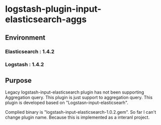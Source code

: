 # logstash-plugin-input-elasticsearch-aggs
## Environment 
### Elasticsearch : 1.4.2
### Logstash : 1.4.2

## Purpose
Legacy logstash-input-elasticsearch plugin has not been supporting Aggregation query. This plugin is just support to aggregation query. 
This plugin is developed based on  "Logstasn-input-elasticsearh".  

Complied binary is "logstash-input-elasticsearch-1.0.2.gem". 
So far I can't change plugin name. Because this  is implemented as a interanl project. 

